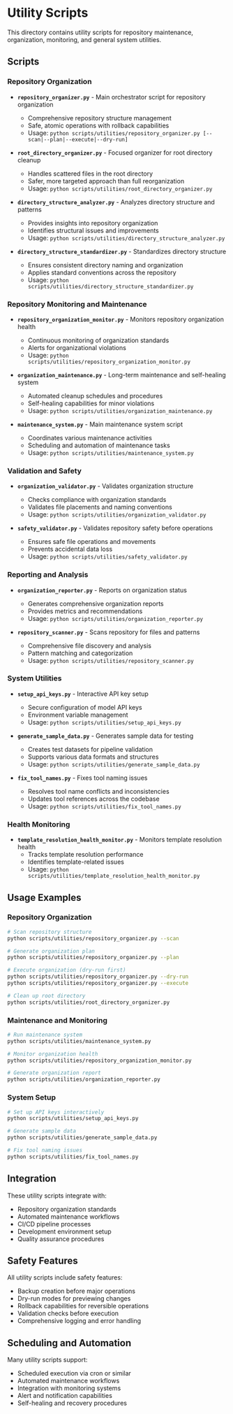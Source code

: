 # Utility Scripts

This directory contains utility scripts for repository maintenance, organization, monitoring, and general system utilities.

## Scripts

### Repository Organization

- **`repository_organizer.py`** - Main orchestrator script for repository organization
  - Comprehensive repository structure management
  - Safe, atomic operations with rollback capabilities
  - Usage: `python scripts/utilities/repository_organizer.py [--scan|--plan|--execute|--dry-run]`

- **`root_directory_organizer.py`** - Focused organizer for root directory cleanup
  - Handles scattered files in the root directory
  - Safer, more targeted approach than full reorganization
  - Usage: `python scripts/utilities/root_directory_organizer.py`

- **`directory_structure_analyzer.py`** - Analyzes directory structure and patterns
  - Provides insights into repository organization
  - Identifies structural issues and improvements
  - Usage: `python scripts/utilities/directory_structure_analyzer.py`

- **`directory_structure_standardizer.py`** - Standardizes directory structure
  - Ensures consistent directory naming and organization
  - Applies standard conventions across the repository
  - Usage: `python scripts/utilities/directory_structure_standardizer.py`

### Repository Monitoring and Maintenance

- **`repository_organization_monitor.py`** - Monitors repository organization health
  - Continuous monitoring of organization standards
  - Alerts for organizational violations
  - Usage: `python scripts/utilities/repository_organization_monitor.py`

- **`organization_maintenance.py`** - Long-term maintenance and self-healing system
  - Automated cleanup schedules and procedures
  - Self-healing capabilities for minor violations
  - Usage: `python scripts/utilities/organization_maintenance.py`

- **`maintenance_system.py`** - Main maintenance system script
  - Coordinates various maintenance activities
  - Scheduling and automation of maintenance tasks
  - Usage: `python scripts/utilities/maintenance_system.py`

### Validation and Safety

- **`organization_validator.py`** - Validates organization structure
  - Checks compliance with organization standards
  - Validates file placements and naming conventions
  - Usage: `python scripts/utilities/organization_validator.py`

- **`safety_validator.py`** - Validates repository safety before operations
  - Ensures safe file operations and movements
  - Prevents accidental data loss
  - Usage: `python scripts/utilities/safety_validator.py`

### Reporting and Analysis

- **`organization_reporter.py`** - Reports on organization status
  - Generates comprehensive organization reports
  - Provides metrics and recommendations
  - Usage: `python scripts/utilities/organization_reporter.py`

- **`repository_scanner.py`** - Scans repository for files and patterns
  - Comprehensive file discovery and analysis
  - Pattern matching and categorization
  - Usage: `python scripts/utilities/repository_scanner.py`

### System Utilities

- **`setup_api_keys.py`** - Interactive API key setup
  - Secure configuration of model API keys
  - Environment variable management
  - Usage: `python scripts/utilities/setup_api_keys.py`

- **`generate_sample_data.py`** - Generates sample data for testing
  - Creates test datasets for pipeline validation
  - Supports various data formats and structures
  - Usage: `python scripts/utilities/generate_sample_data.py`

- **`fix_tool_names.py`** - Fixes tool naming issues
  - Resolves tool name conflicts and inconsistencies
  - Updates tool references across the codebase
  - Usage: `python scripts/utilities/fix_tool_names.py`

### Health Monitoring

- **`template_resolution_health_monitor.py`** - Monitors template resolution health
  - Tracks template resolution performance
  - Identifies template-related issues
  - Usage: `python scripts/utilities/template_resolution_health_monitor.py`

## Usage Examples

### Repository Organization

```bash
# Scan repository structure
python scripts/utilities/repository_organizer.py --scan

# Generate organization plan
python scripts/utilities/repository_organizer.py --plan

# Execute organization (dry-run first)
python scripts/utilities/repository_organizer.py --dry-run
python scripts/utilities/repository_organizer.py --execute

# Clean up root directory
python scripts/utilities/root_directory_organizer.py
```

### Maintenance and Monitoring

```bash
# Run maintenance system
python scripts/utilities/maintenance_system.py

# Monitor organization health
python scripts/utilities/repository_organization_monitor.py

# Generate organization report
python scripts/utilities/organization_reporter.py
```

### System Setup

```bash
# Set up API keys interactively
python scripts/utilities/setup_api_keys.py

# Generate sample data
python scripts/utilities/generate_sample_data.py

# Fix tool naming issues
python scripts/utilities/fix_tool_names.py
```

## Integration

These utility scripts integrate with:
- Repository organization standards
- Automated maintenance workflows
- CI/CD pipeline processes
- Development environment setup
- Quality assurance procedures

## Safety Features

All utility scripts include safety features:
- Backup creation before major operations
- Dry-run modes for previewing changes
- Rollback capabilities for reversible operations
- Validation checks before execution
- Comprehensive logging and error handling

## Scheduling and Automation

Many utility scripts support:
- Scheduled execution via cron or similar
- Automated maintenance workflows
- Integration with monitoring systems
- Alert and notification capabilities
- Self-healing and recovery procedures